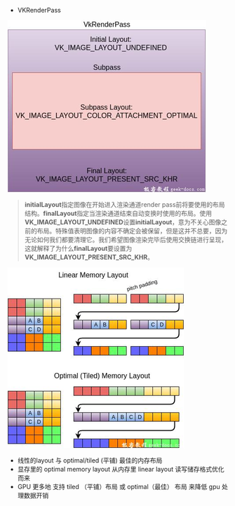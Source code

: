 - VKRenderPass

![](attachments/1113490-20170612104658415-904586548.jpg)

>**initialLayout**指定图像在开始进入渲染通道render pass前将要使用的布局结构。**finalLayout**指定当渲染通道结束自动变换时使用的布局。使用**VK_IMAGE_LAYOUT_UNDEFINED**设置**initialLayout**，意为不关心图像之前的布局。特殊值表明图像的内容不确定会被保留，但是这并不总要，因为无论如何我们都要清理它。我们希望图像渲染完毕后使用交换链进行呈现，这就解释了为什么**finalLayout**要设置为**VK_IMAGE_LAYOUT_PRESENT_SRC_KHR**。

![](attachments/1113490-20170612114241946-470130568.jpg)
- 线性的layout 与 optimal/tiled (平铺) 最佳的内存布局
- 显存里的 optimal memory layout 从内存里 linear layout 读写储存格式优化而来
- GPU 更多地 支持 tiled （平铺）布局 或 optimal（最佳） 布局 来降低 gpu 处理数据开销